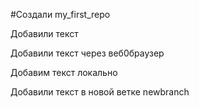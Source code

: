 #Создали my_first_repo

Добавили текст

Добавили текст через веб0браузер


Добавим текст локально

Добавили текст в новой ветке newbranch